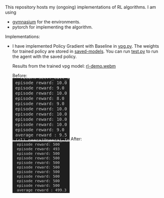 This repository hosts my (ongoing) implementations of RL algorithms. 
I am using 
- [gymnasium](https://gymnasium.farama.org/) for the environments. 
- pytorch for implementing the algorithm.

Implementations:

- I have implemented Policy Gradient with Baseline in [vpg.py](src/vpg/vpg.py). The weights for trained policy are stored in [saved-models](src/vpg/saved-models/vpg.pth). You can run [test.py](src/vpg/test.py) to run the agent with the saved policy.

  Results from the trained vpg model:
  [rl-demo.webm](https://github.com/ketvector/rl/assets/22502617/3f87d45a-584f-4ec5-bb74-a8f91e21d641)

  Before:<br> <img src="./results/vpg/untrained_rewards.png" width="186px"><img>
  After:<br> <img src="./results/vpg/trained_rewards.png" width="186px"><img>
